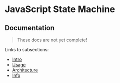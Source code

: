 # JavaScript State Machine

## Documentation

> These docs are not yet complete!

Links to subsections:

- [Intro](intro.md)
- [Usage](usage.md)
- [Architecture](architecture.md)
- [Info](info.md)
